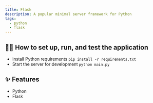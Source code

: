 ```yaml
---
title: Flask
description: A popular minimal server framework for Python
tags:
  - python
  - flask
---
```

## 💁‍♀️ How to set up, run, and test the application

- Install Python requirements `pip install -r requirements.txt`
- Start the server for development `python main.py`


## ✨ Features

- Python
- Flask

